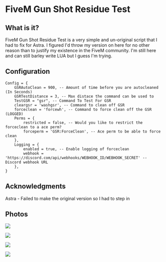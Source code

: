 # FiveM Gun Shot Residue Test
## What is it? 
FiveM Gun Shot Residue Test is a very simple and un-original script that I had to fix for Astra. I figured I'd throw my version on here for no other reason than to justify my existence in the FiveM community. I'm still here and can still barley write LUA but I guess I'm trying. 

## Configuration 
```
Config = {
    GSRAutoClean = 900, -- Amount of time before you are autocleaned (In Seconds)
    GSRTestDistance = 3, -- Max distace the command can be used to
    TestGSR = "gsr", -- Command To Test For GSR
    cleargsr = 'washgsr', -- Command to clean off GSR
    forceclean = 'forcewh', -- Command to force clean off the GSR (LOGGED)
    Perms = {
        restricted = false, -- Would you like to restrict the forceclean to a ace perm?
        forceperm = 'GSR:ForceClean', -- Ace perm to be able to force clean
    },
    Logging = {
        enabled = true, -- Enable logging of forceclean
        webhook = 'https://discord.com/api/webhooks/WEBHOOK_ID/WEBHOOK_SECRET' -- Discord webhook URL
    },
}
```

## Acknowledgments
Astra - Failed to make the original version so I had to step in

## Photos
![](https://cdn.jordan2139.me/ultraleaks98276.png)

![](https://cdn.jordan2139.me/ultraleaks81339.png)

![](https://cdn.jordan2139.me/ultraleaks97154.png)

![](https://cdn.jordan2139.me/ultraleaks57180.png)
